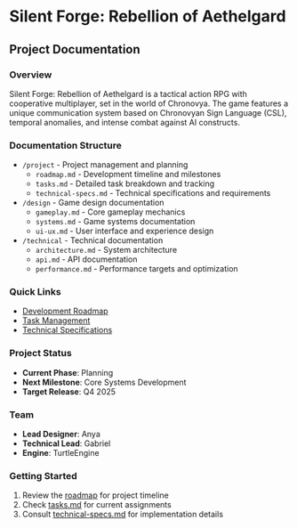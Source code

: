 # Silent Forge: Rebellion of Aethelgard
## Project Documentation

### Overview
Silent Forge: Rebellion of Aethelgard is a tactical action RPG with cooperative multiplayer, set in the world of Chronovya. The game features a unique communication system based on Chronovyan Sign Language (CSL), temporal anomalies, and intense combat against AI constructs.

### Documentation Structure
- `/project` - Project management and planning
  - `roadmap.md` - Development timeline and milestones
  - `tasks.md` - Detailed task breakdown and tracking
  - `technical-specs.md` - Technical specifications and requirements
- `/design` - Game design documentation
  - `gameplay.md` - Core gameplay mechanics
  - `systems.md` - Game systems documentation
  - `ui-ux.md` - User interface and experience design
- `/technical` - Technical documentation
  - `architecture.md` - System architecture
  - `api.md` - API documentation
  - `performance.md` - Performance targets and optimization

### Quick Links
- [Development Roadmap](roadmap.md)
- [Task Management](tasks.md)
- [Technical Specifications](technical-specs.md)

### Project Status
- **Current Phase**: Planning
- **Next Milestone**: Core Systems Development
- **Target Release**: Q4 2025

### Team
- **Lead Designer**: Anya
- **Technical Lead**: Gabriel
- **Engine**: TurtleEngine

### Getting Started
1. Review the [roadmap](roadmap.md) for project timeline
2. Check [tasks.md](tasks.md) for current assignments
3. Consult [technical-specs.md](technical-specs.md) for implementation details 